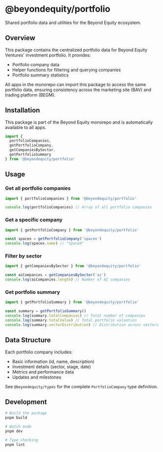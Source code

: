 # @beyondequity/portfolio

Shared portfolio data and utilities for the Beyond Equity ecosystem.

## Overview

This package contains the centralized portfolio data for Beyond Equity Ventures' investment portfolio. It provides:
- Portfolio company data
- Helper functions for filtering and querying companies
- Portfolio summary statistics

All apps in the monorepo can import this package to access the same portfolio data, ensuring consistency across the marketing site (BAV) and trading platform (BEGM).

## Installation

This package is part of the Beyond Equity monorepo and is automatically available to all apps.

```typescript
import { 
  portfolioCompanies, 
  getPortfolioCompany,
  getCompaniesBySector,
  getPortfolioSummary 
} from '@beyondequity/portfolio'
```

## Usage

### Get all portfolio companies

```typescript
import { portfolioCompanies } from '@beyondequity/portfolio'

console.log(portfolioCompanies) // Array of all portfolio companies
```

### Get a specific company

```typescript
import { getPortfolioCompany } from '@beyondequity/portfolio'

const spacex = getPortfolioCompany('spacex')
console.log(spacex.name) // "SpaceX"
```

### Filter by sector

```typescript
import { getCompaniesBySector } from '@beyondequity/portfolio'

const aiCompanies = getCompaniesBySector('ai')
console.log(aiCompanies.length) // Number of AI companies
```

### Get portfolio summary

```typescript
import { getPortfolioSummary } from '@beyondequity/portfolio'

const summary = getPortfolioSummary()
console.log(summary.totalCompanies) // Total number of companies
console.log(summary.totalValue) // Total portfolio valuation
console.log(summary.sectorDistribution) // Distribution across sectors
```

## Data Structure

Each portfolio company includes:
- Basic information (id, name, description)
- Investment details (sector, stage, date)
- Metrics and performance data
- Updates and milestones

See `@beyondequity/types` for the complete `PortfolioCompany` type definition.

## Development

```bash
# Build the package
pnpm build

# Watch mode
pnpm dev

# Type checking
pnpm lint
```
